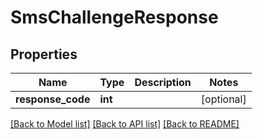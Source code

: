 # SmsChallengeResponse

## Properties
Name | Type | Description | Notes
------------ | ------------- | ------------- | -------------
**response_code** | **int** |  | [optional] 

[[Back to Model list]](../README.md#documentation-for-models) [[Back to API list]](../README.md#documentation-for-api-endpoints) [[Back to README]](../README.md)


